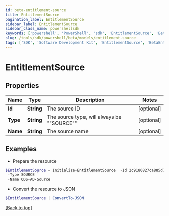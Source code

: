 ```yaml
---
id: beta-entitlement-source
title: EntitlementSource
pagination_label: EntitlementSource
sidebar_label: EntitlementSource
sidebar_class_name: powershellsdk
keywords: ['powershell', 'PowerShell', 'sdk', 'EntitlementSource', 'BetaEntitlementSource'] 
slug: /tools/sdk/powershell/beta/models/entitlement-source
tags: ['SDK', 'Software Development Kit', 'EntitlementSource', 'BetaEntitlementSource']
---
```



# EntitlementSource

## Properties

Name | Type | Description | Notes
------------ | ------------- | ------------- | -------------
**Id** | **String** | The source ID | [optional] 
**Type** | **String** | The source type, will always be ""SOURCE"" | [optional] 
**Name** | **String** | The source name | [optional] 

## Examples

- Prepare the resource
```powershell
$EntitlementSource = Initialize-EntitlementSource  -Id 2c9180827ca885d7017ca8ce28a000eb `
 -Type SOURCE `
 -Name ODS-AD-Source
```

- Convert the resource to JSON
```powershell
$EntitlementSource | ConvertTo-JSON
```


[[Back to top]](#) 

